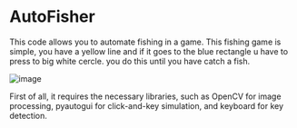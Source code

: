 # AutoFisher
This code allows you to automate fishing in a game. This fishing game is simple, you have a yellow line and if it goes to the blue rectangle u have to press to big white cercle. you do this until you have catch a fish.

![image](https://user-images.githubusercontent.com/89668373/235968973-0640f012-e329-4bd7-9109-8625d89d81c7.png)


First of all, it requires the necessary libraries, such as OpenCV for image processing, pyautogui for click-and-key simulation, and keyboard for key detection.



